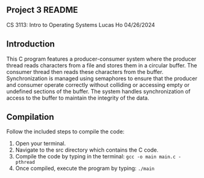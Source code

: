 ## Project 3 README
CS 3113: Intro to Operating Systems
Lucas Ho
04/26/2024

## Introduction 
This C program features a producer-consumer system where the producer thread reads characters from a file and stores them in a circular buffer. The consumer thread then reads these characters from the buffer. Synchronization is managed using semaphores to ensure that the producer and consumer operate correctly without colliding or accessing empty or undefined sections of the buffer. The system handles synchronization of access to the buffer to maintain the integrity of the data.

## Compilation
Follow the included steps to compile the code:
1. Open your terminal.
2. Navigate to the src directory which contains the C code.
3. Compile the code by typing in the terminal:
    `gcc -o main main.c -pthread`
4. Once compiled, execute the program by typing:
    `./main`
